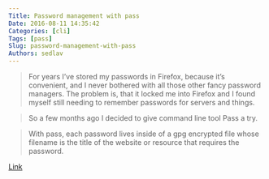```yaml
---
Title: Password management with pass
Date: 2016-08-11 14:35:42
Categories: [cli]
Tags: [pass]
Slug: password-management-with-pass
Authors: sedlav
---
```


> For years I’ve stored my passwords in Firefox, because it’s convenient, and I never bothered with all those other fancy password managers. The problem is, that it locked me into Firefox and I found myself still needing to remember passwords for servers and things.

> So a few months ago I decided to give command line tool Pass a try.

> With pass, each password lives inside of a gpg encrypted file whose filename is the title of the website or resource that requires the password.

[Link](https://blog.christophersmart.com/2016/08/10/command-line-password-management-with-pass/)
